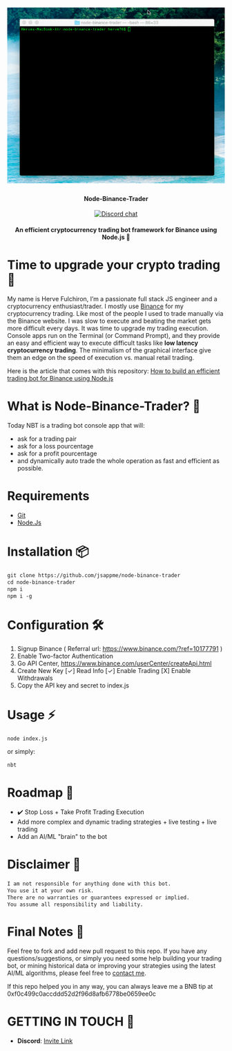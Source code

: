 <h1 align="center">
  <br>
  <img src="nbt_demo.gif">
</h1>

<h4 align="center">Node-Binance-Trader</h4>

<p align="center">
  <a href="https://discord.gg/4EQrEgj"><img alt="Discord chat" src="https://cdn.rawgit.com/Hyleus/237f9903320939eb4f7615633a8fb221/raw/dca104edf34eabaca1016e633f06a52a346a7700/chat-Discord-blue.svg" /></a>
</p>

<h4 align="center">An efficient cryptocurrency trading bot framework for Binance using Node.js 💸</h4>

# Time to upgrade your crypto trading 🤔

My name is Herve Fulchiron, I’m a passionate full stack JS engineer and a cryptocurrency enthusiast/trader. I mostly use <a href="https://www.binance.com/?ref=10177791" target="_blank">Binance</a> for my cryptocurrency trading. Like most of the people I used to trade manually via the Binance website. I was slow to execute and beating the market gets more difficult every days.  It was time to upgrade my trading execution. Console apps run on the Terminal (or Command Prompt), and they provide an easy and efficient way to execute difficult tasks like **low latency cryptocurrency trading**. The minimalism of the graphical interface give them an edge on the speed of execution vs. manual retail trading.

Here is the article that comes with this repository: <a href="https://jsapp.me/how-to-build-an-efficient-trading-bot-for-binance-using-node-js-43d5fd174f8b" target="_blank">How to build an efficient trading bot for Binance using Node.js</a>

# What is Node-Binance-Trader? 📡

Today NBT is a trading bot console app that will:

* ask for a trading pair
* ask for a loss pourcentage
* ask for a profit pourcentage
* and dynamically auto trade the whole operation as fast and efficient as possible.

# Requirements

* [Git](https://git-scm.com/download/)
* [Node.Js](http://nodejs.org)


# Installation 📦

```
git clone https://github.com/jsappme/node-binance-trader
cd node-binance-trader
npm i
npm i -g
```

# Configuration 🛠️

1. Signup Binance ( Referral url: https://www.binance.com/?ref=10177791 )
2. Enable Two-factor Authentication    
3. Go API Center, https://www.binance.com/userCenter/createApi.html
4. Create New Key
        [✓] Read Info [✓] Enable Trading [X] Enable Withdrawals
5. Copy the API key and secret to index.js

# Usage ⚡️

```
node index.js
```
or simply:

```
nbt
```

# Roadmap 🚧

* ✔️  Stop Loss + Take Profit Trading Execution
* Add more complex and dynamic trading strategies + live testing + live trading
* Add an AI/ML "brain" to the bot


# Disclaimer 📖

```
I am not responsible for anything done with this bot.
You use it at your own risk.
There are no warranties or guarantees expressed or implied.
You assume all responsibility and liability.
```

# Final Notes 🙏

Feel free to fork and add new pull request to this repo.
If you have any questions/suggestions, or simply you need some help building your trading bot, or mining historical data or improving your strategies using the latest AI/ML algorithms, please feel free to <a href="mailto:herve76@gmail.com" target="_blank">contact me</a>.

If this repo helped you in any way, you can always leave me a BNB tip at 0xf0c499c0accddd52d2f96d8afb6778be0659ee0c

# GETTING IN TOUCH 💬

* **Discord**: [Invite Link](https://discord.gg/4EQrEgj)
